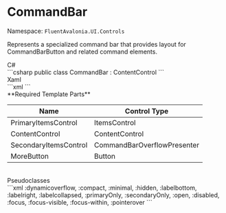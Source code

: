 # CommandBar
Namespace: `FluentAvalonia.UI.Controls`

Represents a specialized command bar that provides layout for CommandBarButton and related command elements.

<div class="code-example" markdown="1">
C#
</div>
```csharp
public class CommandBar : ContentControl
```

<br />
<div class="code-example" markdown="1">
Xaml
</div>
```xml
<ui:CommandBar />
```

<br />
**Required Template Parts**

| Name | Control Type |
|--|--|
| PrimaryItemsControl | ItemsControl |
| ContentControl | ContentControl |
| SecondaryItemsControl | CommandBarOverflowPresenter |
| MoreButton | Button |


<br />

<div class="code-example" markdown="1">
Pseudoclasses
</div>
```xml
:dynamicoverflow, :compact, :minimal, :hidden, :labelbottom, :labelright, :labelcollapsed, :primaryOnly, :secondaryOnly, :open, :disabled, :focus, :focus-visible, :focus-within, :pointerover
```
<br />